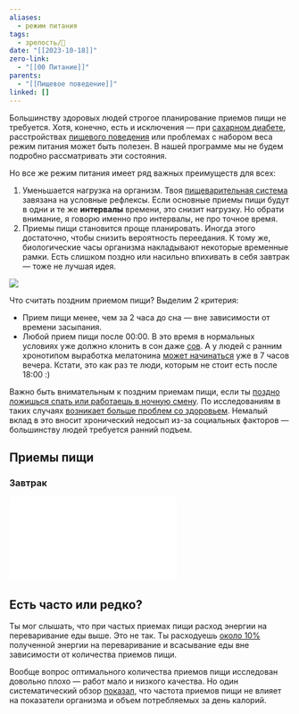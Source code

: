 ```yaml
---
aliases:
  - режим питания
tags:
  - зрелость/🌱
date: "[[2023-10-18]]"
zero-link:
  - "[[00 Питание]]"
parents:
  - "[[Пищевое поведение]]"
linked: []
---
```

Большинству здоровых людей строгое планирование приемов пищи не требуется. Хотя, конечно, есть и исключения — при [сахарном диабете](Диабет.md), расстройствах [пищевого поведения](Пищевое%20поведение.md) или проблемах с набором веса режим питания может быть полезен. В нашей программе мы не будем подробно рассматривать эти состояния.

Но все же режим питания имеет ряд важных преимуществ для всех:
1. Уменьшается нагрузка на организм. Твоя [пищеварительная система](Желудочно%20кишечный%20тракт.md) завязана на условные рефлексы. Если основные приемы пищи будут в одни и те же **интервалы** времени, это снизит нагрузку. Но обрати внимание, я говорю именно про интервалы, не про точное время.
2. Приемы пищи становится проще планировать. Иногда этого достаточно, чтобы снизить вероятность переедания. К тому же, биологические часы организма накладывают некоторые временные рамки. Есть слишком поздно или насильно впихивать в себя завтрак — тоже не лучшая идея.

![](Мелатонин.md#^5e12d5)

Что считать поздним приемом пищи? Выделим 2 критерия:
- Прием пищи менее, чем за 2 часа до сна — вне зависимости от времени засыпания.
- Любой прием пищи после 00:00. В это время в нормальных условиях уже должно клонить в сон даже [сов](Хронотипы.md). А у людей с ранним хронотипом выработка мелатонина [может начинаться](https://www.sciencedirect.com/science/article/abs/pii/S1087079213001135?via%3Dihub) уже в 7 часов вечера. Кстати, это как раз те люди, которым не стоит есть после 18:00 :)

Важно быть внимательным к поздним приемам пищи, если ты [поздно ложишься спать или работаешь в ночную смену](https://pubmed.ncbi.nlm.nih.gov/25699635/). По исследованиям в таких случаях [возникает больше проблем со здоровьем](https://www.ncbi.nlm.nih.gov/pmc/articles/PMC5772646/). Немалый вклад в это вносит хронический недосып из-за социальных факторов — большинству людей требуется ранний подъем.

## Приемы пищи
### Завтрак
![Завтрак](Завтрак.md)

## Есть часто или редко?
Ты мог слышать, что при частых приемах пищи расход энергии на переваривание еды выше. Это не так. Ты расходуешь [около 10%](https://nutritionandmetabolism.biomedcentral.com/articles/10.1186/1743-7075-1-5%20) полученной энергии на переваривание и всасывание еды вне зависимости от количества приемов пищи.

Вообще вопрос оптимального количества приемов пищи иcследован довольно плохо — работ мало и низкого качества. Но один систематический обзор [показал](https://www.ncbi.nlm.nih.gov/pmc/articles/PMC4683169/), что частота приемов пищи не влияет на показатели организма и объем потребляемых за день калорий.